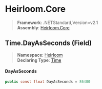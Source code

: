 # Heirloom.Core

> **Framework**: .NETStandard,Version=v2.1  
> **Assembly**: [Heirloom.Core][0]

## Time.DayAsSeconds (Field)

> **Namespace**: [Heirloom][0]  
> **Declaring Type**: [Time][1]

#### DayAsSeconds

```cs
public const float DayAsSeconds = 86400
```

[0]: ../../../Heirloom.Core.md
[1]: ../Time.md
